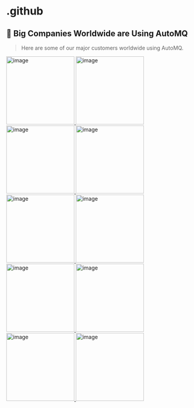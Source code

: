 # .github


## 👥 Big Companies Worldwide are Using AutoMQ
> Here are some of our major customers worldwide using AutoMQ.

<a href="https://www.automq.com">
    <img alt="image" src="https://github.com/user-attachments/assets/05b07ae1-c532-47ec-b2b5-c6ae5e477fb1" width="180" />
</a> 
<a href="https://www.automq.com">
    <img alt="image" src="https://github.com/user-attachments/assets/e732c585-9920-4bd1-89c2-b241b9592ff8" width="180" />
</a> 
<a href="https://www.automq.com">
    <img alt="image" src="https://github.com/user-attachments/assets/f786d24c-bdb6-42ad-9dea-7b01f036f019" width="180" />
</a> 
<a href="https://www.automq.com">
    <img alt="image" src="https://github.com/user-attachments/assets/a12356d8-05d1-4b75-9405-908e1eadbd5f" width="180" />
</a> 
<a href="https://www.automq.com">
    <img alt="image" src="https://github.com/user-attachments/assets/07402c71-9eb7-4881-a167-762160ed9c5a" width="180" />
</a> 
<a href="https://www.automq.com">
    <img alt="image" src="https://github.com/user-attachments/assets/febc042a-6c6e-48bc-a0c3-1e68a9da38d7" width="180" />
</a> 
<a href="https://www.automq.com">
    <img alt="image" src="https://github.com/user-attachments/assets/a57e7b82-fd0e-4bc6-9bbc-6f294d86f78c" width="180" />
</a> 
<a href="https://www.automq.com">
    <img alt="image" src="https://github.com/user-attachments/assets/2952ac4b-f7f2-4204-8a5a-5c044dc57182" width="180" />
</a> 
<a href="https://www.automq.com">
    <img alt="image" src="https://github.com/user-attachments/assets/51c701f8-dc5b-49f0-a32a-5d1fd9d38ae6" width="180" />
</a> 
<a href="https://www.automq.com">
    <img alt="image" src="https://github.com/user-attachments/assets/23d510ff-7c39-4e12-81df-84cf12ed0a15" width="180" />
</a> 



